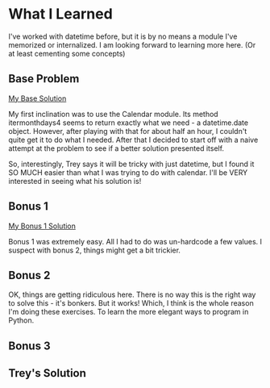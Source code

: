 # What I Learned

I've worked with datetime before, but it is by no means a module I've memorized or internalized. I am looking forward to learning more here. (Or at least cementing some concepts)

## Base Problem

[My Base Solution](https://github.com/djotaku/pythonmorsels/blob/4723871e76cf69cbcf0b8ede7e42b966badc3be5/meetup_date/meetup_date.py)

My first inclination was to use the Calendar module. Its method itermonthdays4 seems to return exactly what we need - a datetime.date object. However, after playing with that for about half an hour, I couldn't quite get it to do what I needed. After that I decided to start off with a naive attempt at the problem to see if a better solution presented itself.

So, interestingly, Trey says it will be tricky with just datetime, but I found it SO MUCH easier than what I was trying to do with calendar. I'll be VERY interested in seeing what his solution is!

## Bonus 1

[My Bonus 1 Solution](https://github.com/djotaku/pythonmorsels/blob/7c482e6187a6cf6cecee6f69b8c48ddb85a6b3ca/meetup_date/meetup_date.py)

Bonus 1 was extremely easy. All I had to do was un-hardcode a few values. I suspect with bonus 2, things might get a bit trickier.

## Bonus 2

OK, things are getting ridiculous here. There is no way this is the right way to solve this - it's bonkers. But it works! Which, I think is the whole reason I'm doing these exercises. To learn the more elegant ways to program in Python.

## Bonus 3

## Trey's Solution